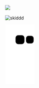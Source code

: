 <div align="left">
<img src="https://profile-counter.glitch.me/5c0/count.svg"/>
<div>

<div></div>

![skiddd](https://user-images.githubusercontent.com/93293719/189478020-75f9d9e9-3fe8-48c5-89a5-1f9f76ac27f4.gif)

![Snake animation](https://github.com/5c0/5c0/blob/output/github-contribution-grid-snake.svg)

